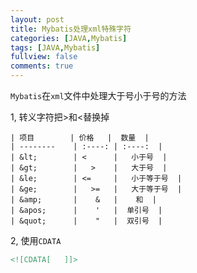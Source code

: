 ```yaml
---
layout: post
title: Mybatis处理xml特殊字符
categories: [JAVA,Mybatis]
tags: [JAVA,Mybatis]
fullview: false
comments: true
---
```


`Mybatis`在`xml`文件中处理大于号小于号的方法

1, 转义字符把>和<替换掉

    | 项目        | 价格   |  数量  |
    | --------    | :----: | :----:  |
    | &lt;        | <      |   小于号  |
    | &gt;        |   >    |   大于号  |
    | &le;        | <=     |   小于等于号  |
    | &ge;        |   >=   |   大于等于号  |
    | &amp;       |    &   |    和  |
    | &apos;      |    '   |  单引号  |
    | &quot;      |    "   |  双引号  |


2, 使用`CDATA`

```xml
<![CDATA[   ]]>
```